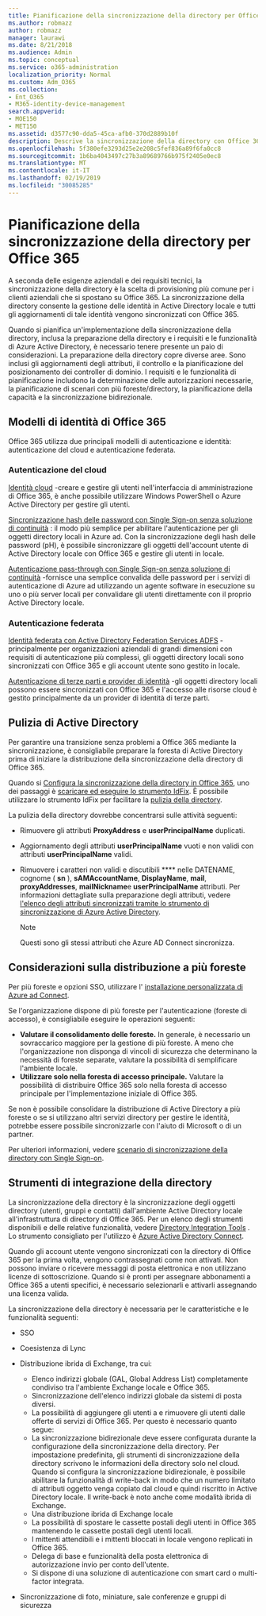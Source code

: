 ```yaml
---
title: Pianificazione della sincronizzazione della directory per Office 365
ms.author: robmazz
author: robmazz
manager: laurawi
ms.date: 8/21/2018
ms.audience: Admin
ms.topic: conceptual
ms.service: o365-administration
localization_priority: Normal
ms.custom: Adm_O365
ms.collection:
- Ent_O365
- M365-identity-device-management
search.appverid:
- MOE150
- MET150
ms.assetid: d3577c90-dda5-45ca-afb0-370d2889b10f
description: Descrive la sincronizzazione della directory con Office 365, la pulizia di Active Directory e lo strumento Azure Active Directory Connect.
ms.openlocfilehash: 5f380efe3293d25e2e208c5fef836a89f6fa0cc8
ms.sourcegitcommit: 1b6ba4043497c27b3a89689766b975f2405e0ec8
ms.translationtype: MT
ms.contentlocale: it-IT
ms.lasthandoff: 02/19/2019
ms.locfileid: "30085285"
---
```

# <a name="plan-for-directory-synchronization-for-office-365"></a>Pianificazione della sincronizzazione della directory per Office 365
A seconda delle esigenze aziendali e dei requisiti tecnici, la sincronizzazione della directory è la scelta di provisioning più comune per i clienti aziendali che si spostano su Office 365. La sincronizzazione della directory consente la gestione delle identità in Active Directory locale e tutti gli aggiornamenti di tale identità vengono sincronizzati con Office 365.
  
Quando si pianifica un'implementazione della sincronizzazione della directory, inclusa la preparazione della directory e i requisiti e le funzionalità di Azure Active Directory, è necessario tenere presente un paio di considerazioni. La preparazione della directory copre diverse aree. Sono inclusi gli aggiornamenti degli attributi, il controllo e la pianificazione del posizionamento dei controller di dominio. I requisiti e le funzionalità di pianificazione includono la determinazione delle autorizzazioni necessarie, la pianificazione di scenari con più foreste/directory, la pianificazione della capacità e la sincronizzazione bidirezionale.
  
## <a name="office-365-identity-models"></a>Modelli di identità di Office 365
Office 365 utilizza due principali modelli di autenticazione e identità: autenticazione del cloud e autenticazione federata.
  
### <a name="cloud-authentication"></a>Autenticazione del cloud
[Identità cloud](about-office-365-identity.md) -creare e gestire gli utenti nell'interfaccia di amministrazione di Office 365, è anche possibile utilizzare Windows PowerShell o Azure Active Directory per gestire gli utenti. 
  
[Sincronizzazione hash delle password con Single Sign-on senza soluzione di continuità](about-office-365-identity.md) : il modo più semplice per abilitare l'autenticazione per gli oggetti directory locali in Azure ad. Con la sincronizzazione degli hash delle password (pH), è possibile sincronizzare gli oggetti dell'account utente di Active Directory locale con Office 365 e gestire gli utenti in locale. 
  
[Autenticazione pass-through con Single Sign-on senza soluzione di continuità](about-office-365-identity.md) -fornisce una semplice convalida delle password per i servizi di autenticazione di Azure ad utilizzando un agente software in esecuzione su uno o più server locali per convalidare gli utenti direttamente con il proprio Active Directory locale. 
  
### <a name="federated-authentication"></a>Autenticazione federata
[Identità federata con Active Directory Federation Services ADFS](about-office-365-identity.md) -principalmente per organizzazioni aziendali di grandi dimensioni con requisiti di autenticazione più complessi, gli oggetti directory locali sono sincronizzati con Office 365 e gli account utente sono gestito in locale. 
  
[Autenticazione di terze parti e provider di identità](about-office-365-identity.md) -gli oggetti directory locali possono essere sincronizzati con Office 365 e l'accesso alle risorse cloud è gestito principalmente da un provider di identità di terze parti. 
  
## <a name="active-directory-cleanup"></a>Pulizia di Active Directory
Per garantire una transizione senza problemi a Office 365 mediante la sincronizzazione, è consigliabile preparare la foresta di Active Directory prima di iniziare la distribuzione della sincronizzazione della directory di Office 365.
  
Quando si [Configura la sincronizzazione della directory in Office 365](set-up-directory-synchronization.md), uno dei passaggi è [scaricare ed eseguire lo strumento IdFix](install-and-run-idfix.md). È possibile utilizzare lo strumento IdFix per facilitare la [pulizia della directory](prepare-directory-attributes-for-synch-with-idfix.md).
  
La pulizia della directory dovrebbe concentrarsi sulle attività seguenti:

- Rimuovere gli attributi **ProxyAddress** e **userPrincipalName** duplicati.
- Aggiornamento degli attributi **userPrincipalName** vuoti e non validi con attributi **userPrincipalName** validi.
- Rimuovere i caratteri non validi e discutibili **** nelle DATENAME, cognome ( **sn** ), **sAMAccountName**, **DisplayName**, **mail**, **proxyAddresses**, **mailNickname**e **userPrincipalName** attributi. Per informazioni dettagliate sulla preparazione degli attributi, vedere [l'elenco degli attributi sincronizzati tramite lo strumento di sincronizzazione di Azure Active Directory](https://go.microsoft.com/fwlink/p/?LinkId=396719).
    
    > [!NOTE]
    > Questi sono gli stessi attributi che Azure AD Connect sincronizza. 
  
## <a name="multiforest-deployment-considerations"></a>Considerazioni sulla distribuzione a più foreste
Per più foreste e opzioni SSO, utilizzare l' [installazione personalizzata di Azure ad Connect](https://go.microsoft.com/fwlink/p/?LinkId=698430).
  
Se l'organizzazione dispone di più foreste per l'autenticazione (foreste di accesso), è consigliabile eseguire le operazioni seguenti:
  
- **Valutare il consolidamento delle foreste.** In generale, è necessario un sovraccarico maggiore per la gestione di più foreste. A meno che l'organizzazione non disponga di vincoli di sicurezza che determinano la necessità di foreste separate, valutare la possibilità di semplificare l'ambiente locale.
- **Utilizzare solo nella foresta di accesso principale.** Valutare la possibilità di distribuire Office 365 solo nella foresta di accesso principale per l'implementazione iniziale di Office 365. 
    
Se non è possibile consolidare la distribuzione di Active Directory a più foreste o se si utilizzano altri servizi directory per gestire le identità, potrebbe essere possibile sincronizzarle con l'aiuto di Microsoft o di un partner.
  
Per ulteriori informazioni, vedere [scenario di sincronizzazione della directory con Single Sign-on](https://go.microsoft.com/fwlink/p/?LinkId=525321).
  
## <a name="directory-integration-tools"></a>Strumenti di integrazione della directory
La sincronizzazione della directory è la sincronizzazione degli oggetti directory (utenti, gruppi e contatti) dall'ambiente Active Directory locale all'infrastruttura di directory di Office 365. Per un elenco degli strumenti disponibili e delle relative funzionalità, vedere [Directory Integration Tools](https://go.microsoft.com/fwlink/p/?LinkID=510956) . Lo strumento consigliato per l'utilizzo è [Azure Active Directory Connect](https://go.microsoft.com/fwlink/?LinkId=525323).
  
Quando gli account utente vengono sincronizzati con la directory di Office 365 per la prima volta, vengono contrassegnati come non attivati. Non possono inviare o ricevere messaggi di posta elettronica e non utilizzano licenze di sottoscrizione. Quando si è pronti per assegnare abbonamenti a Office 365 a utenti specifici, è necessario selezionarli e attivarli assegnando una licenza valida.
  
La sincronizzazione della directory è necessaria per le caratteristiche e le funzionalità seguenti:
  
- SSO
    
- Coesistenza di Lync
    
- Distribuzione ibrida di Exchange, tra cui:
    
  - Elenco indirizzi globale (GAL, Global Address List) completamente condiviso tra l'ambiente Exchange locale e Office 365.
  - Sincronizzazione dell'elenco indirizzi globale da sistemi di posta diversi.
  - La possibilità di aggiungere gli utenti a e rimuovere gli utenti dalle offerte di servizi di Office 365. Per questo è necessario quanto segue:
  - La sincronizzazione bidirezionale deve essere configurata durante la configurazione della sincronizzazione della directory. Per impostazione predefinita, gli strumenti di sincronizzazione della directory scrivono le informazioni della directory solo nel cloud. Quando si configura la sincronizzazione bidirezionale, è possibile abilitare la funzionalità di write-back in modo che un numero limitato di attributi oggetto venga copiato dal cloud e quindi riscritto in Active Directory locale. Il write-back è noto anche come modalità ibrida di Exchange. 
  - Una distribuzione ibrida di Exchange locale
  - La possibilità di spostare le cassette postali degli utenti in Office 365 mantenendo le cassette postali degli utenti locali.
  - I mittenti attendibili e i mittenti bloccati in locale vengono replicati in Office 365.
  - Delega di base e funzionalità della posta elettronica di autorizzazione invio per conto dell'utente.
  - Si dispone di una soluzione di autenticazione con smart card o multi-factor integrata.
    
- Sincronizzazione di foto, miniature, sale conferenze e gruppi di sicurezza